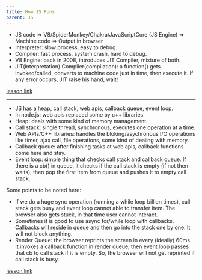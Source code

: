 ```yaml
---
title: How JS Runs
parent: JS
---
```


- JS code => V8/SpiderMonkey/Chakra/JavaScriptCore (JS Engine) => Machine code => Output in browser
- Interpreter: slow process, easy to debug.
- Compiler: fast process, system crash, hard to debug.
- V8 Engine: back in 2008, introduces JIT Compiler, mixture of both.
- JIT(interpretation) Compiler(compilation): a function() gets invoked/called, converts to machine code just in time, then execute it. If any error occurs, JIT raise his hand, wait!

[lesson link](https://www.youtube.com/watch?v=Wk0-6b1W_VQ)

---

- JS has a heap, call stack, web apis, callback queue, event loop.
- In node.js: web apis replaced some by c++ libraries.
- Heap: deals with some kind of memory management.
- Call stack: single thread, synchronous, executes one operation at a time.
- Web APIs/C++ libraries: handles the bloking/asychronous I/O operations like timer, ajax call, file operations, some kind of dealing with memory.
- Callback queue: after finishing tasks at web apis, callback functions come here and stay.
- Event loop: simple thing that checks call stack and callback queue. If there is a cb() in queue, it checks if the call stack is empty (if not then waits), then pop the first item from queue and pushes it to empty call stack.

Some points to be noted here:

- If we do a huge sync operation (running a while loop billion times), call stack gets busy and event loop cannot able to transfer item. The browser also gets stuck, in that time user cannot interact.
- Sometimes it is good to use async for/while loop with callbacks. Callbacks will reside in queue and then go into the stack one by one. It will not block anything.
- Render Queue: the browser reprints the screen in every (ideally) 60ms. It invokes a callback function in render queue, then event loop passes that cb to call stack if it is empty. So, the browser will not get reprinted if call stack is busy.

[lesson link](https://www.youtube.com/watch?v=8aGhZQkoFbQ)
